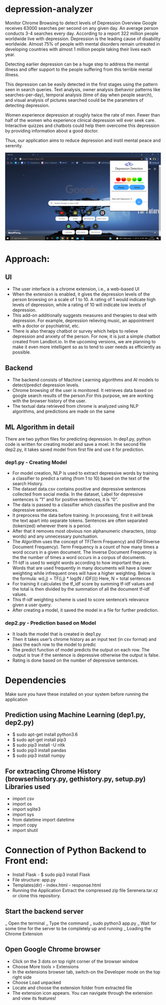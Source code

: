 # depression-analyzer
Monitor Chrome Browsing to detect levels of Depression
Overview
Google receives 63000 searches per second on any given day. An average person conducts 3-4 searches every day. According to a report 322 million people worldwide live with depression. Depression is the leading cause of disability worldwide. Almost 75% of people with mental disorders remain untreated in developing countries with almost 1 million people taking their lives each year.

Detecting earlier depression can be a huge step to address the mental illness and offer support to the people suffering from this terrible mental illness.

This depression can be easily detected in the first stages using the pattern seen in search queries. Text analysis, owner analysis (behavior patterns like searches-per-day), temporal analysis (time of day when people search), and visual analysis of pictures searched could be the parameters of detecting depression.

Women experience depression at roughly twice the rate of men. Fewer than half of the women who experience clinical depression will ever seek care. Interactive quizzes and chatbots could help them overcome this depression by providing information about a good doctor.

Thus, our application  aims to reduce depression and instil mental peace and serenity.

![alt text](https://github.com/Sai-deepthi-13/depression-analyzer/blob/main/extension/product/Screenshot%20.png "Logo Title Text 1")

# Approach:
## UI

* The user interface is a chrome extension, i.e., a web-based UI
* When the extension is enabled, it gives the depression levels of the person browsing on a scale of 1 to 10. A rating of 1 would indicate high levels of depression, while a rating of 10 will indicate low levels of depression.
* This add-on additionally suggests measures and therapies to deal with depression. For example, depression relieving music, an appointment with a doctor or psychiatrist, etc.
* There is also therapy chatbot or survey which helps to relieve depression and anxiety of the person. For now, it is just a simple chatbot created from Landbot.io. In the upcoming versions, we are planning to make it even more intelligent so as to tend to user needs as efficiently as possible.

## Backend

* The backend consists of Machine Learning algorithms and AI models to detect/predict depression levels.
* Chrome browsing of the user is monitored. It retrieves data based on google search results of the person.For this purpose, we are working with the browser history of the user.
* The textual data retrieved from chrome is analyzed using NLP algorithms, and predictions are made on the same

## ML Algorithm in detail

There are two python files for predicting depression. In dep1.py, python code is written for creating model and save a moel. In the second file dep2.py, it takes saved model from first file and use it for prediction.

### dep1.py - Creating Model

* For model creation, NLP is used to extract depressive words by training a classifier to predict a rating (from 1 to 10) based on the text of the search History.
* The dataset data.csv contains positive and depressive sentences collected from social media. In the dataset, Label for depressive sentences is “1” and for positive sentences, it is “0”.
* The data is passed to a classifier which classifies the positive and the depressive sentences.
* It preprocess the data before training. In processing, first it will break the text apart into separate tokens. Sentences are often separated (tokenized) wherever there is a period.
* After that it removes most obvious non alphanumeric characters, (stop words) and any unnecessary punctuation.
* The Algorithm uses the concept of TF(Term Frequency) and IDF(Inverse Document Frequency). Term Frequency is a count of how many times a word occurs in a given document. The Inverse Document Frequency is the the number of times a word occurs in a corpus of documents.
* Tf-Idf is used to weight words according to how important they are. Words that are used frequently in many documents will have a lower weighting while infrequent ones will have a higher weighting. Below is the formula: w(i,j) = TF(i,j) * log(N / IDF(i)) Here, N = total sentences
* For training it calculates the tf_idf score by summing tf-idf values and the total is then divided by the summation of all the document tf-idf values.
* This tf-idf weighting scheme is used to score sentence’s relevance given a user query.
* After creating a model, it saved the model in a file for further prediction.


### dep2.py - Prediction based on Model

* It loads the model that is created in dep1.py
* Then it takes user’s chrome history as an input text (in csv format) and pass the each row to the model to predic
* The predict function of model predicts the output on each row. The output is true if the sentence is depressive otherwise the output is false.
* Rating is done based on the number of depressive sentences.

# Dependencies
Make sure you have these installed on your system before running the application

## Prediction using Machine Learning (dep1.py, dep2.py)

+ $ sudo apt-get install python3.6
+ $ sudo apt-get install pip3
+ $ sudo pip3 install -U nltk
+ $ sudo pip3 install pandas
+ $ sudo pip3 install numpy

## For extracting Chrome History (browserhistory.py, gethistory.py, setup.py) Libraries used
+ import csv
+ import os
+ import sqlite3
+ import sys
+ from datetime import datetime
+ import copy
+ import shutil

 # Connection of Python Backend to Front end:
+ Install Flask - $ sudo pip3 install Flask
+ File structure: app.py
+ Templates(dir) - index.html - response.html
+ Running the Application
Extract the compressed zip file Serenera.tar.xz or clone this repository.

## Start the backend server
_ Open the terminal
_ Type the command
_ sudo python3 app.py
_ Wait for some time for the server to be completely up and running
_ Loading the Chrome Extension

## Open Google Chrome browser
+ Click on the 3 dots on top right corner of the browser window
+ Choose More tools > Extensions
+ In the extensions browser tab, switch-on the Developer mode on the top right side
+ Choose Load unpacked
+ Locate and choose the extension folder from extracted file
+ The extension icon appears. You can navigate through the extension and view its features!
